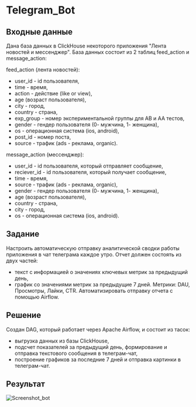 # Telegram_Bot

## Входные данные

Дана база данных в ClickHouse некоторого приложения "Лента новостей и мессенджер". База данных состоит из 2 таблиц feed_action и message_action:

feed_action (лента новостей):
- user_id - id пользователя,
- time - время,
- action - действие (like or view),
- age (возраст пользователя),
- city - город,
- country - страна,
- exp_group - номер экспериментальной группы для AB и AA тестов,
- gender - гендер пользователя (0- мужчина, 1- женщина),
- os - операционная система (ios, android),
- post_id - номер поста,
- source - трафик (ads - реклама, organic).

message_action (мессенджер):

- user_id - id пользователя, который отправляет сообщение,
- reciever_id - id пользователя, который получает сообщение,
- time - время,
- source - трафик (ads - реклама, organic),
- gender - гендер пользователя (0- мужчина, 1- женщина),
- age (возраст пользователя),
- country - страна,
- city - город,
- os - операционная система (ios, android).

## Задание
Настроить автоматическую отправку аналитической сводки работы приложения в чат телеграма каждое утро.
Отчет должен состоять из двух частей:
- текст с информацией о значениях ключевых метрик за предыдущий день,
- график со значениями метрик за предыдущие 7 дней. Метрики: DAU, Просмотры, Лайки, CTR.
Автоматизировать отправку отчета с помощью Airflow.

## Решение
Создан DAG, который работает через Apache Airflow, и состоит из тасок:
- выгрузка данных из базы ClickHouse,
- подсчет показателей за предыдущий день, формирование и отправка текстового сообщения в телеграм-чат,
- построение графиков за последние 7 дней и отправка картинки в телеграм-чат.

## Результат
![Screenshot_bot](https://user-images.githubusercontent.com/122218714/211319699-cc037612-5c53-44e5-a387-b0c1f7b2c263.png)

